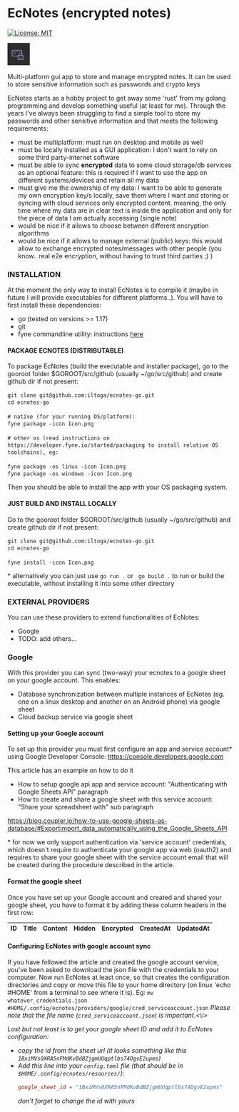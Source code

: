 
# EcNotes (encrypted notes) 

[![License: MIT](https://img.shields.io/badge/License-MIT-yellow.svg)](./LICENSE)

<img src="https://github.com/iltoga/ecnotes-go/blob/main/Icon.png" width="50" height="50">

Multi-platform gui app to store and manage encrypted notes. It can be used to store sensitive information such as passwords and crypto keys

EcNotes starts as a hobby project to get away some 'rust' from my golang programming and develop something useful (at least for me).
Through the years I've always been struggling to find a simple tool to store my passwords and other sensitive information and that meets the following requirements:

- must be multiplatform: must run on desktop and mobile as well
- must be locally installed as a GUI application: I don't want to rely on some third party-internet software
- must be able to sync **encrypted** data to some cloud storage/db services as an optional feature: this is required if I want to use the app on different systems/devices and retain all my data
- must give me the ownership of my data: I want to be able to generate my own encryption key/s locally, save them where I want and storing or syncing with cloud services only encrypted content. meaning, the only time where my data are in clear text is inside the application and only for the piece of data I am actually accessing (single note)
- would be nice if it allows to choose between different encryption algorithms
- would be nice if it allows to manage external (public) keys: this would allow to exchange encrypted notes/messages with other people (you know.. real e2e encryption, without having to trust third parties ;) )

### INSTALLATION
At the moment the only way to install EcNotes is to compile it (maybe in future I will provide executables for different platforms..).
You will have to first install these dependencies:
- go (tested on versions >= 1.17)
- git
- fyne commandline utility: instructions [here](https://developer.fyne.io/started/packaging)

#### PACKAGE ECNOTES (DISTRIBUTABLE)
To package EcNotes (build the executable and installer package), go to the gooroot folder $GOROOT/src/github (usually ~/go/src/github) and create github dir if not present:
```
git clone git@github.com:iltoga/ecnotes-go.git
cd ecnotes-go

# native (for your running OS/platform):
fyne package -icon Icon.png

# other os (read instructions on https://developer.fyne.io/started/packaging to install relative OS toolchains), eg:

fyne package -os linux -icon Icon.png
fyne package -os windows -icon Icon.png
```
Then you should be able to install the app with your OS packaging system.

#### JUST BUILD AND INSTALL LOCALLY
Go to the gooroot folder $GOROOT/src/github (usually ~/go/src/github) and create github dir if not present:
```
git clone git@github.com:iltoga/ecnotes-go.git
cd ecnotes-go

fyne install -icon Icon.png
```

\* alternatively you can just use ```go run .```  or ``` go build .``` to run or build the executable, without installing it into some other directory



### EXTERNAL PROVIDERS
You can use these providers to extend functionalities of EcNotes:
- Google
- TODO: add others...

### Google
With this provider you can sync (two-way) your ecnotes to a google sheet on your google account.
This enables:
- Database synchronization between multiple instances of EcNotes (eg. one on a linux desktop and another on an Android phone) via google sheet
- Cloud backup service via google sheet 

#### Setting up your Google account
To set up this provider you must first configure an app and service account* using Google Developer Console:
https://console.developers.google.com

This article has an example on how to do it 
- How to setup google api app and service account: "Authenticating with Google Sheets API" paragraph
- How to create and share a google sheet with this service account: "Share your spreadsheet with" sub paragraph

https://blog.coupler.io/how-to-use-google-sheets-as-database/#Exportimport_data_automatically_using_the_Google_Sheets_API

\* for now we only support authentication via 'service account' credentials, which doesn't require to authenticate your google app via web (oauth2) and requires to share your google sheet with the service account email that will be created during the procedure described in the article.

#### Format the google sheet
Once you have set up your Google account and created and shared your google sheet, you have to format it by adding these column headers in the first row:

| ID | Title | Content | Hidden | Encrypted | CreatedAt|UpdatedAt |
|----|-------|---------|--------|-----------|----------|----------|

#### Configuring EcNotes with google account sync
If you have followed the article and created the google account service, you've been asked to download the json file with the credentials to your computer. 
Now run EcNotes at least once, so that creates the configuration directories and copy or move this file to your home directory (on linux 'echo #HOME' from a terminal to see where it is). Eg: 
`mv whatever_credentials.json #HOME/.config/ecnotes/providers/google/cred_serviceaccount.json`
<i>Please note that the file name (`cred_serviceaccount.json`) is important.<\i>

Last but not least is to get your google sheet ID and add it to EcNotes configuration:
- copy the id from the sheet url (it looks something like this `1BxiMVs0XRA5nFMdKvBdBZjgmUUqptlbs74OgvE2upms`)
- Add this line into your `config.toml` file (that should be in `$HOME/.config/ecnotes/resources/`):
	```toml
	google_sheet_id = "1BxiMVs0XRA5nFMdKvBdBZjgmUUqptlbs74OgvE2upms"
	```
	don't forget to change the id with yours
